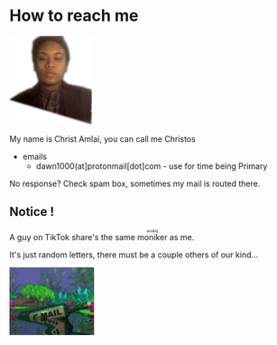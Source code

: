 # How to reach me

<img src=".pix/me.png" style="width:150px; height: auto;">

My name is Christ Amlai, you can call me Christos

- emails
	-  dawn1000(at]protonmail[dot]com - use for time being Primary

No response? Check spam box, sometimes my mail is routed there.

## Notice !

A guy on TikTok share's the same <ruby>moniker<rt>avsbq</rt></ruby> as me.

It's just random letters, there must be a couple others of our kind...

<img src=".pix/bottle.gif" style="width:150px; height: auto;">
